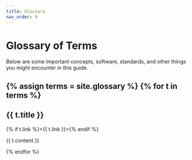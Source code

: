 ```yaml
---
title: Glossary
nav_order: 9
---
```


# Glossary of Terms

Below are some important concepts, software, standards, and other things you might encounter in this guide. 

{% assign terms = site.glossary %}
{% for t in terms %}
--------

## {{ t.title }}

{% if t.link %}<{{ t.link }}>{% endif %}

{{ t.content }}

{% endfor %}
